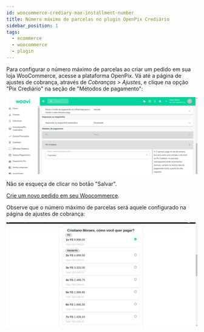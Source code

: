 ```yaml
---
id: woocommerce-crediary-max-installment-number
title: Número máximo de parcelas no plugin OpenPix Crediário
sidebar_position: 1
tags:
  - ecommerce
  - woocommerce
  - plugin
---
```


Para configurar o número máximo de parcelas ao criar um pedido em sua loja WooCommerce, acesse a plataforma OpenPix. Vá até a página de ajustes de cobrança, através de _Cobranças > Ajustes_, e clique na opção "Pix Crediário" na seção de "Métodos de pagamento":

![Configuração do número máximo de parcelas padrão](./__assets__/woocommerce-pix-crediary-platform-max-installment-number-setting.png)

Não se esqueça de clicar no botão "Salvar".

[Crie um novo pedido em seu Woocommerce](woocommerce-crediary.mdx).

Observe que o número máximo de parcelas será aquele configurado na página de ajustes de cobrança:

![Checkout com o número máximo de parcelas](./__assets__/woocommerce-pix-crediary-plugin-checkout-max-installment-number.png)
